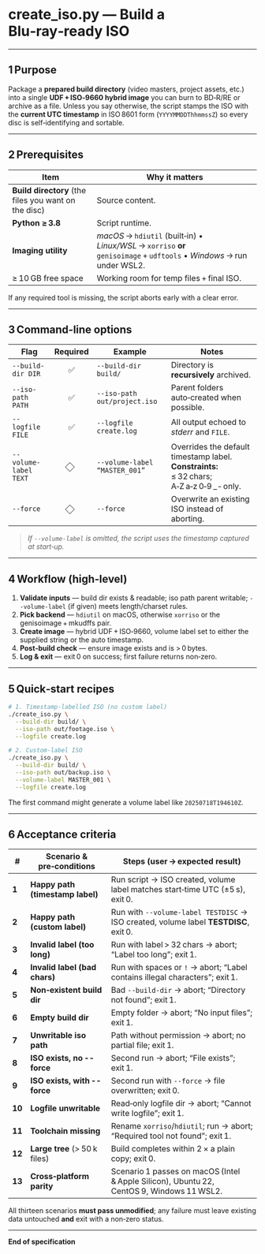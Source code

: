 # **create\_iso.py — Build a Blu‑ray‑ready ISO**

---

## 1 Purpose
Package a **prepared build directory** (video masters, project assets, etc.) into a single **UDF + ISO‑9660 hybrid image** you can burn to BD‑R/RE or archive as a file.
Unless you say otherwise, the script stamps the ISO with the **current UTC timestamp** in ISO 8601 form (`YYYYMMDDThhmmssZ`) so every disc is self‑identifying and sortable.

---

## 2 Prerequisites

| Item                                                 | Why it matters                                                                                                           |
| ---------------------------------------------------- | ------------------------------------------------------------------------------------------------------------------------ |
| **Build directory** (the files you want on the disc) | Source content.                                                                                                          |
| **Python ≥ 3.8**                                     | Script runtime.                                                                                                          |
| **Imaging utility**                                  | *macOS* → `hdiutil` (built‑in) • *Linux/WSL* → `xorriso` **or** `genisoimage` + `udftools` • *Windows* → run under WSL2. |
| ≥ 10 GB free space                                   | Working room for temp files + final ISO.                                                                                 |

If any required tool is missing, the script aborts early with a clear error.

---

## 3 Command‑line options

| Flag                  | Required | Example                       | Notes                                                                                      |
| --------------------- | :------: | ----------------------------- | ------------------------------------------------------------------------------------------ |
| `--build-dir DIR`     |     ✅    | `--build-dir build/`          | Directory is **recursively** archived.                                                     |
| `--iso-path PATH`     |     ✅    | `--iso-path out/project.iso`  | Parent folders auto‑created when possible.                                                 |
| `--logfile FILE`      |     ✅    | `--logfile create.log`        | All output echoed to *stderr* and `FILE`.                                                  |
| `--volume-label TEXT` |     ⃟    | `--volume-label “MASTER_001”` | Overrides the default timestamp label. **Constraints:** ≤ 32 chars; A‑Z a‑z 0‑9 \_ ‑ only. |
| `--force`             |     ⃟    | `--force`                     | Overwrite an existing ISO instead of aborting.                                             |

> *If `--volume-label` is omitted, the script uses the timestamp captured at start‑up.*

---

## 4 Workflow (high‑level)

1. **Validate inputs** — build dir exists & readable; iso path parent writable; `--volume-label` (if given) meets length/charset rules.
2. **Pick backend** — `hdiutil` on macOS, otherwise `xorriso` or the genisoimage + mkudffs pair.
3. **Create image** — hybrid UDF + ISO‑9660, volume label set to either the supplied string or the auto timestamp.
4. **Post‑build check** — ensure image exists and is > 0 bytes.
5. **Log & exit** — exit 0 on success; first failure returns non‑zero.

---

## 5 Quick‑start recipes

```bash
# 1. Timestamp‑labelled ISO (no custom label)
./create_iso.py \
  --build-dir build/ \
  --iso-path out/footage.iso \
  --logfile create.log

# 2. Custom‑label ISO
./create_iso.py \
  --build-dir build/ \
  --iso-path out/backup.iso \
  --volume-label MASTER_001 \
  --logfile create.log
```

The first command might generate a volume label like `20250718T194610Z`.

---

## 6 Acceptance criteria

| #      | Scenario & pre‑conditions        | Steps (user → expected result)                                                            |
| ------ | -------------------------------- | ----------------------------------------------------------------------------------------- |
| **1**  | **Happy path (timestamp label)** | Run script → ISO created, volume label matches start‑time UTC (±5 s), exit 0.             |
| **2**  | **Happy path (custom label)**    | Run with `--volume-label TESTDISC` → ISO created, volume label **TESTDISC**, exit 0.      |
| **3**  | **Invalid label (too long)**     | Run with label > 32 chars → abort; “Label too long”; exit 1.                              |
| **4**  | **Invalid label (bad chars)**    | Run with spaces or `!` → abort; “Label contains illegal characters”; exit 1.              |
| **5**  | **Non‑existent build dir**       | Bad `--build-dir` → abort; “Directory not found”; exit 1.                                 |
| **6**  | **Empty build dir**              | Empty folder → abort; “No input files”; exit 1.                                           |
| **7**  | **Unwritable iso path**          | Path without permission → abort; no partial file; exit 1.                                 |
| **8**  | **ISO exists, no --force**       | Second run → abort; “File exists”; exit 1.                                                |
| **9**  | **ISO exists, with --force**     | Second run with `--force` → file overwritten; exit 0.                                     |
| **10** | **Logfile unwritable**           | Read‑only logfile dir → abort; “Cannot write logfile”; exit 1.                            |
| **11** | **Toolchain missing**            | Rename `xorriso`/`hdiutil`; run → abort; “Required tool not found”; exit 1.               |
| **12** | **Large tree** (> 50 k files)    | Build completes within 2 × a plain copy; exit 0.                                          |
| **13** | **Cross‑platform parity**        | Scenario 1 passes on macOS (Intel & Apple Silicon), Ubuntu 22, CentOS 9, Windows 11 WSL2. |

All thirteen scenarios **must pass unmodified**; any failure must leave existing data untouched **and** exit with a non‑zero status.

---

**End of specification**
